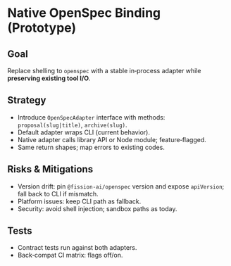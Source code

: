 # Native OpenSpec Binding (Prototype)

## Goal
Replace shelling to `openspec` with a stable in‑process adapter while **preserving existing tool I/O**.

## Strategy
- Introduce `OpenSpecAdapter` interface with methods: `proposal(slug|title)`, `archive(slug)`.
- Default adapter wraps CLI (current behavior).
- Native adapter calls library API or Node module; feature‑flagged.
- Same return shapes; map errors to existing codes.

## Risks & Mitigations
- Version drift: pin `@fission-ai/openspec` version and expose `apiVersion`; fall back to CLI if mismatch.
- Platform issues: keep CLI path as fallback.
- Security: avoid shell injection; sandbox paths as today.

## Tests
- Contract tests run against both adapters.
- Back‑compat CI matrix: flags off/on.
